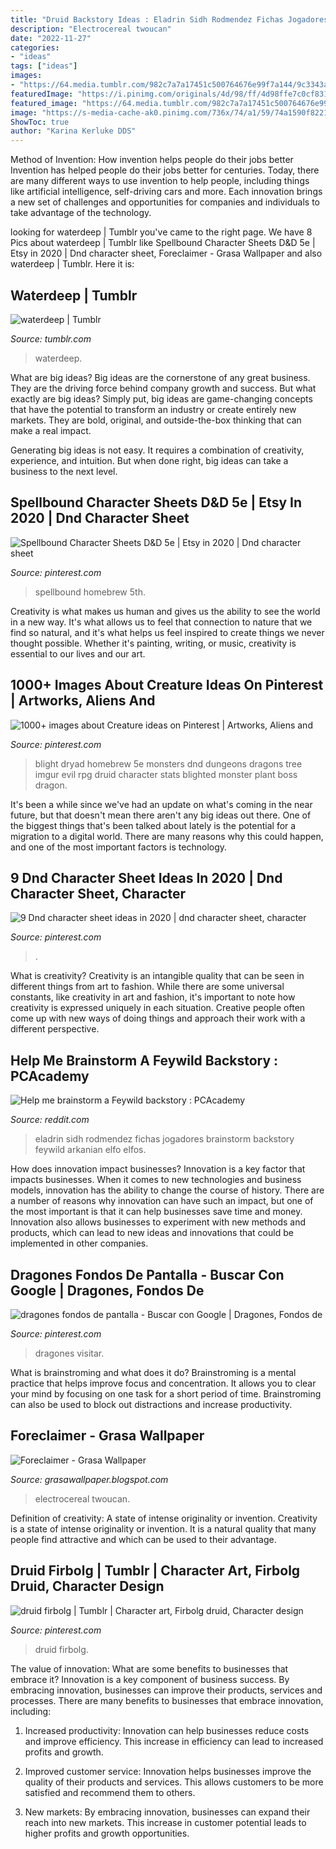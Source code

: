 ```yaml
---
title: "Druid Backstory Ideas : Eladrin Sidh Rodmendez Fichas Jogadores Brainstorm Backstory Feywild Arkanian Elfo Elfos"
description: "Electrocereal twoucan"
date: "2022-11-27"
categories:
- "ideas"
tags: ["ideas"]
images:
- "https://64.media.tumblr.com/982c7a7a17451c500764676e99f7a144/9c3343aa32026bf1-fc/s1280x1920/eba9bd0ad594a0331bc21e90cea47ed5724df17b.jpg"
featuredImage: "https://i.pinimg.com/originals/4d/98/ff/4d98ffe7c0cf831d78f0ee03f057fd99.png"
featured_image: "https://64.media.tumblr.com/982c7a7a17451c500764676e99f7a144/9c3343aa32026bf1-fc/s1280x1920/eba9bd0ad594a0331bc21e90cea47ed5724df17b.jpg"
image: "https://s-media-cache-ak0.pinimg.com/736x/74/a1/59/74a1590f8221a5b126316a26bfc05322.jpg"
ShowToc: true
author: "Karina Kerluke DDS"
---
```



Method of Invention: How invention helps people do their jobs better
Invention has helped people do their jobs better for centuries. Today, there are many different ways to use invention to help people, including things like artificial intelligence, self-driving cars and more. Each innovation brings a new set of challenges and opportunities for companies and individuals to take advantage of the technology.

	

		
looking for waterdeep | Tumblr you've came to the right page. We have 8 Pics about waterdeep | Tumblr like Spellbound Character Sheets D&amp;D 5e | Etsy in 2020 | Dnd character sheet, Foreclaimer - Grasa Wallpaper and also waterdeep | Tumblr. Here it is:
		
    
## Waterdeep | Tumblr

<img loading=lazy src="https://64.media.tumblr.com/982c7a7a17451c500764676e99f7a144/9c3343aa32026bf1-fc/s1280x1920/eba9bd0ad594a0331bc21e90cea47ed5724df17b.jpg" onerror="this.onerror=null;this.src='https://tse4.mm.bing.net/th?id=OIP.QpKRDbmfwM2F7u74reGjnAHaLS&amp;pid=15.1';" alt="waterdeep | Tumblr">

_Source: tumblr.com_

>waterdeep. 

	

What are big ideas?
Big ideas are the cornerstone of any great business. They are the driving force behind company growth and success. But what exactly are big ideas?
Simply put, big ideas are game-changing concepts that have the potential to transform an industry or create entirely new markets. They are bold, original, and outside-the-box thinking that can make a real impact.

Generating big ideas is not easy. It requires a combination of creativity, experience, and intuition. But when done right, big ideas can take a business to the next level.

    
## Spellbound Character Sheets D&amp;D 5e | Etsy In 2020 | Dnd Character Sheet

<img loading=lazy src="https://i.pinimg.com/originals/4d/98/ff/4d98ffe7c0cf831d78f0ee03f057fd99.png" onerror="this.onerror=null;this.src='https://tse3.mm.bing.net/th?id=OIP.7mxOXP7qTYEhXTHYHe5jXgHaJl&amp;pid=15.1';" alt="Spellbound Character Sheets D&amp;D 5e | Etsy in 2020 | Dnd character sheet">

_Source: pinterest.com_

>spellbound homebrew 5th. 

	

Creativity is what makes us human and gives us the ability to see the world in a new way. It's what allows us to feel that connection to nature that we find so natural, and it's what helps us feel inspired to create things we never thought possible. Whether it's painting, writing, or music, creativity is essential to our lives and our art.

    
## 1000+ Images About Creature Ideas On Pinterest | Artworks, Aliens And

<img loading=lazy src="https://s-media-cache-ak0.pinimg.com/736x/74/a1/59/74a1590f8221a5b126316a26bfc05322.jpg" onerror="this.onerror=null;this.src='https://tse2.mm.bing.net/th?id=OIP.jLyQKf_lVKy4U5_NqTz35wHaKe&amp;pid=15.1';" alt="1000+ images about Creature ideas on Pinterest | Artworks, Aliens and">

_Source: pinterest.com_

>blight dryad homebrew 5e monsters dnd dungeons dragons tree imgur evil rpg druid character stats blighted monster plant boss dragon. 

	

It's been a while since we've had an update on what's coming in the near future, but that doesn't mean there aren't any big ideas out there. One of the biggest things that's been talked about lately is the potential for a migration to a digital world. There are many reasons why this could happen, and one of the most important factors is technology.

    
## 9 Dnd Character Sheet Ideas In 2020 | Dnd Character Sheet, Character

<img loading=lazy src="https://i.pinimg.com/200x150/4e/a9/12/4ea9120e1ae8d3f65a597b411c39b458.jpg" onerror="this.onerror=null;this.src='https://tse1.mm.bing.net/th?id=OIP.IzpWUsW0JrPnKoIzmF-ttAAAAA&amp;pid=15.1';" alt="9 Dnd character sheet ideas in 2020 | dnd character sheet, character">

_Source: pinterest.com_

>. 

	

What is creativity?
Creativity is an intangible quality that can be seen in different things from art to fashion. While there are some universal constants, like creativity in art and fashion, it's important to note how creativity is expressed uniquely in each situation. Creative people often come up with new ways of doing things and approach their work with a different perspective.

    
## Help Me Brainstorm A Feywild Backstory : PCAcademy

<img loading=lazy src="https://external-preview.redd.it/w965XePaS8jx02XPW_ly0Srdzgy6aDTI1UvPPZD2y7E.jpg?auto=webp&amp;s=bb8e6a3c33f7cc500705adaabbafe63f2edc5cc0" onerror="this.onerror=null;this.src='https://tse1.mm.bing.net/th?id=OIP.kQAVT234GjeJA2cud4n8HgHaLs&amp;pid=15.1';" alt="Help me brainstorm a Feywild backstory : PCAcademy">

_Source: reddit.com_

>eladrin sidh rodmendez fichas jogadores brainstorm backstory feywild arkanian elfo elfos. 

	

How does innovation impact businesses?
Innovation is a key factor that impacts businesses. When it comes to new technologies and business models, innovation has the ability to change the course of history. There are a number of reasons why innovation can have such an impact, but one of the most important is that it can help businesses save time and money. Innovation also allows businesses to experiment with new methods and products, which can lead to new ideas and innovations that could be implemented in other companies.

    
## Dragones Fondos De Pantalla - Buscar Con Google | Dragones, Fondos De

<img loading=lazy src="https://i.pinimg.com/originals/d1/79/ab/d179abb2f19d08194c85784d0509c22f.jpg" onerror="this.onerror=null;this.src='https://tse4.mm.bing.net/th?id=OIP.Fkocs1A7O41qEUqvFDVnpwAAAA&amp;pid=15.1';" alt="dragones fondos de pantalla - Buscar con Google | Dragones, Fondos de">

_Source: pinterest.com_

>dragones visitar. 

	

What is brainstroming and what does it do?
Brainstroming is a mental practice that helps improve focus and concentration. It allows you to clear your mind by focusing on one task for a short period of time. Brainstroming can also be used to block out distractions and increase productivity.

    
## Foreclaimer - Grasa Wallpaper

<img loading=lazy src="https://pbs.twimg.com/media/EVCXXaCWoAI2Z4n.jpg" onerror="this.onerror=null;this.src='https://tse1.mm.bing.net/th?id=OIP.PNRvPbpenHYYYFcYIAvI_AHaI0&amp;pid=15.1';" alt="Foreclaimer - Grasa Wallpaper">

_Source: grasawallpaper.blogspot.com_

>electrocereal twoucan. 

	

Definition of creativity: A state of intense originality or invention.
Creativity is a state of intense originality or invention. It is a natural quality that many people find attractive and which can be used to their advantage.

    
## Druid Firbolg | Tumblr | Character Art, Firbolg Druid, Character Design

<img loading=lazy src="https://i.pinimg.com/236x/11/88/cc/1188cc9aff735adb912d8fea7888ea43.jpg?nii=t" onerror="this.onerror=null;this.src='https://tse4.mm.bing.net/th?id=OIP.liOZw01R6lKIet43fQDoxQAAAA&amp;pid=15.1';" alt="druid firbolg | Tumblr | Character art, Firbolg druid, Character design">

_Source: pinterest.com_

>druid firbolg. 

	

The value of innovation: What are some benefits to businesses that embrace it?
Innovation is a key component of business success. By embracing innovation, businesses can improve their products, services and processes. There are many benefits to businesses that embrace innovation, including: 
1. Increased productivity: Innovation can help businesses reduce costs and improve efficiency. This increase in efficiency can lead to increased profits and growth.

2. Improved customer service: Innovation helps businesses improve the quality of their products and services. This allows customers to be more satisfied and recommend them to others.

3. New markets: By embracing innovation, businesses can expand their reach into new markets. This increase in customer potential leads to higher profits and growth opportunities.

